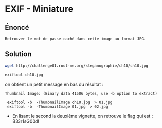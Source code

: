 

# EXIF - Miniature


## Énoncé

```
Retrouver le mot de passe caché dans cette image au format JPG.
```


## Solution
```bash
wget http://challenge01.root-me.org/steganographie/ch10/ch10.jpg

exiftool ch10.jpg
```

on obtient un petit message en bas du résultat : 

```text
Thumbnail Image: (Binary data 41506 bytes, use -b option to extract)
```

```
 exiftool -b  -ThumbnailImage ch10.jpg  > 01.jpg
 exiftool -b  -ThumbnailImage 01.jpg  > 02.jpg
```

- En lisant le second la deuxième vignette, on retrouve le flag qui est : B33r1sG00d!